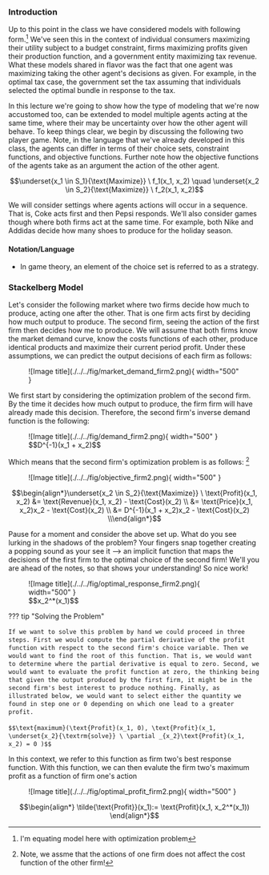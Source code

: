 
### **Introduction**
Up to this point in the class we have considered models with following form.[^1] We've seen this in the context of individual consumers maximizing their utility subject to a budget constraint, firms maximizing profits given their production function, and a government entity maximizing tax revenue. What these models shared in flavor was the fact that one agent was maximizing taking the other agent's decisions as given. For example, in the optimal tax case, the government set the tax assuming that individuals selected the optimal bundle in response to the tax. 

In this lecture we're going to show how the type of modeling that we're now accustomed too, can be extended to model multiple agents acting at the same time, where their may be uncertainty over how the other agent will behave. To keep things clear, we begin by discussing the following two player game. Note, in the language that we've already developed in this class, the agents can differ in terms of their choice sets, constraint functions, and objective functions. Further note how the objective functions of the agents take as an argument the action of the other agent. 

$$\underset{x_1 \in S_1}{\text{Maximize}} \ f_1(x_1, x_2) \quad \underset{x_2 \in S_2}{\text{Maximize}} \ f_2(x_1, x_2)$$

We will consider settings where agents actions will occur in a sequence. That is, Coke acts first and then Pepsi responds. We'll also consider games though where both firms act at the same time. For example, both Nike and Addidas decide how many shoes to produce for the holiday season. 

#### **Notation/Language**

- In game theory, an element of the choice set is referred to as a strategy. 

### **Stackelberg Model**
Let's consider the following market where two firms decide how much to produce, acting one after the other. That is one firm acts first by deciding how much output to produce. The second firm, seeing the action of the first firm then decides how me to produce. We will assume that both firms know the market demand curve, know the costs functions of each other, produce identical products and maximize their current period profit. Under these assumptions, we can predict the output decisions of each firm as follows:

<figure markdown>
  ![Image title](./../../fig/market_demand_firm2.png){ width="500" }
  <figcaption></figcaption>
</figure>

We first start by considering the optimization problem of the second firm. By the time it decides how much output to produce, the firm firm will have already made this decision. Therefore, the second firm's inverse demand function is the following: 

<figure markdown>
  ![Image title](./../../fig/demand_firm2.png){ width="500" }
  <figcaption>$$D^{-1}(x_1 + x_2)$$</figcaption>
</figure>



Which means that the second firm's optimization problem is as follows: [^2]

<figure markdown>
  ![Image title](./../../fig/objective_firm2.png){ width="500" }
  <figcaption></figcaption>
</figure>



$$\begin{align*}\underset{x_2 \in S_2}{\text{Maximize}} \ \text{Profit}(x_1, x_2) &= \text{Revenue}(x_1, x_2) - \text{Cost}(x_2) \\ 
&= \text{Price}(x_1, x_2)x_2 -  \text{Cost}(x_2) \\ 
&= D^{-1}(x_1 + x_2)x_2 -  \text{Cost}(x_2) \\\end{align*}$$

Pause for a moment and consider the above set up. What do you see lurking in the shadows of the problem? Your fingers snap together creating a popping sound as your see it -->  an implicit function that maps the decisions of the first firm to the optimal choice of the second firm! We'll you are ahead of the notes, so that shows your understanding! So nice work!  

<figure markdown>
  ![Image title](./../../fig/optimal_response_firm2.png){ width="500" }
  <figcaption>$$x_2^*(x_1)$$</figcaption>
</figure>


??? tip "Solving the Problem"

    If we want to solve this problem by hand we could proceed in three steps. First we would compute the partial derivative of the profit function with respect to the second firm's choice variable. Then we would want to find the root of this function. That is, we would want to determine where the partial derivative is equal to zero. Second, we would want to evaluate the profit function at zero, the thinking being that given the output produced by the first firm, it might be in the second firm's best interest to produce nothing. Finally, as illustrated below, we would want to select either the quantity we found in step one or 0 depending on which one lead to a greater profit.

    $$\text{maximum}(\text{Profit}(x_1, 0), \text{Profit}(x_1, \underset{x_2}{\textrm{solve}} \ \partial _{x_2}\text{Profit}(x_1, x_2) = 0 )$$

In this context, we refer to this function as firm two's best response function. With this function, we can then evalute the firm two's maximum profit as a function of firm one's action 

<figure markdown>
  ![Image title](./../../fig/optimal_profit_firm2.png){ width="500" }
  <figcaption></figcaption>
</figure>

$$\begin{align*} \tilde{\text{Profit}}(x_1):= \text{Profit}(x_1, x_2^*(x_1)) \end{align*}$$




<!-- #### Visualizing the Second Firm Problem. 


- A Nash Equilibrium is a set of stategies, one for each player/agent, such that taking the stategies of the other players as given, each agent has no incentive to change their strategy.

### **Limitations of Nash Equilibrium**
- There can be multiple equilibriums 
- Games might not have any equilibriums 
- What is the justification for why we would expect firms to play strategies that coincide with an equilibrium? -->

[^1]: I'm equating model here with optimization problem 

[^2]: Note, we assme that the actions of one firm does not affect the cost function of the other firm!



